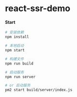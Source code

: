 # react-ssr-demo

#### Start

```bash
# 安装依赖
npm install

# 本地启动
npm start

# 构建文件
npm run build

# 启动服务
npm run server

# or 启动服务
pm2 start build/server/index.js

```
